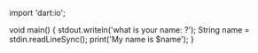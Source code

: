 import 'dart:io';

void main() {
stdout.writeln('what is your name: ?');
String name = stdin.readLineSync();
print('My name is $name');
}
